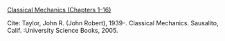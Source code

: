 <ins>Classical Mechanics (Chapters 1-16)</ins> 

Cite: Taylor, John R. (John Robert), 1939-. Classical Mechanics. Sausalito, Calif. :University Science Books, 2005.
